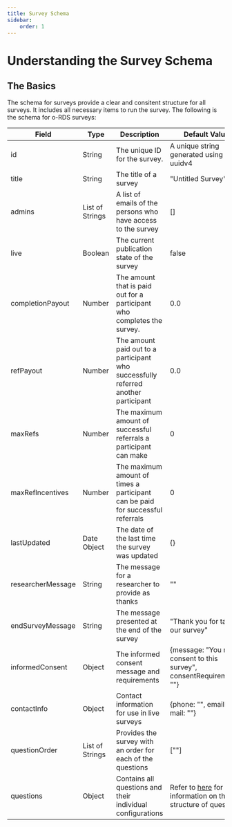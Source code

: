```yaml
---
title: Survey Schema
sidebar:
    order: 1
---
```


# Understanding the Survey Schema

## The Basics

The schema for surveys provide a clear and consitent structure for all surveys. It includes all necessary items to run the survey. The following is the schema for o-RDS surveys:

| Field             | Type            | Description                                                                        | Default Value                                                                     |
|-------------------|-----------------|------------------------------------------------------------------------------------|-----------------------------------------------------------------------------------|
| id                | String          | The unique ID for the survey.                                                      | A unique string generated using uuidv4                                            |
| title             | String          | The title of a survey                                                              | "Untitled Survey"                                                                 |
| admins            | List of Strings | A list of emails of the persons who have access to the survey                      | []                                                                                |
| live              | Boolean         | The current publication state of the survey                                        | false                                                                             |
| completionPayout  | Number          | The amount that is paid out for a participant who completes the survey.            | 0.0                                                                               |
| refPayout         | Number          | The amount paid out to a participant who successfully referred another participant | 0.0                                                                               |
| maxRefs           | Number          | The maximum amount of successful referrals a participant can make                  | 0                                                                                 |
| maxRefIncentives  | Number          | The maximum amount of times a participant can be paid for successful referrals     | 0                                                                                 |
| lastUpdated       | Date Object     | The date of the last time the survey was updated                                   | {}                                                                                |
| researcherMessage | String          | The message for a researcher to provide as thanks                                  | ""                                                                                |
| endSurveyMessage  | String          | The message presented at the end of the survey                                     | "Thank you for taking our survey"                                                 |
| informedConsent   | Object          | The informed consent message and requirements                                      | {message: "You must consent to this survey", consentRequirements: ""}              |
| contactInfo       | Object          | Contact information for use in live surveys                                        | {phone: "", email: "", mail: ""}                                                  |
| questionOrder     | List of Strings | Provides the survey with an order for each of the questions                        | [""]                                                                              |
| questions         | Object          | Contains all questions and their individual configurations                         | Refer to [here](/survey-design/questions) for more information on the structure of questions |

